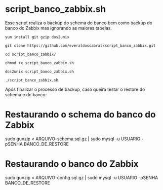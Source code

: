 # script_banco_zabbix.sh

Esse script realiza o backup do schema do banco bem como backup do banco do Zabbix mas ignorando as maiores tabelas.
```
yum install git gzip dos2unix

git clone https://github.com/everaldoscabral/script_banco_zabbix.git

cd script_banco_zabbix/

chmod +x script_banco_zabbix.sh

dos2unix script_banco_zabbix.sh

./script_banco_zabbix.sh
```
Após finalizar o processo de backup, caso queira testar o restore do schema e do banco:

# Restaurando o schema do banco do Zabbix #
sudo gunzip < ARQUIVO-schema.sql.gz | sudo mysql -u USUARIO -pSENHA BANCO_DE_RESTORE

# Restaurando o banco do Zabbix #
sudo gunzip < ARQUIVO-config.sql.gz | sudo mysql -u USUARIO -pSENHA BANCO_DE_RESTORE
